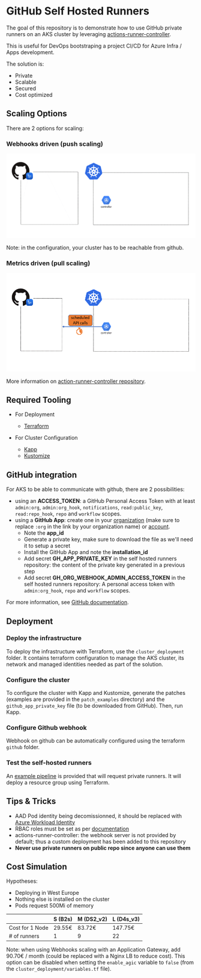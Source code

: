 # GitHub Self Hosted Runners

The goal of this repository is to demonstrate how to use GitHub private runners on an AKS cluster by leveraging [actions-runner-controller](https://github.com/actions-runner-controller/actions-runner-controller).  

This is useful for DevOps bootstraping a project CI/CD for Azure Infra / Apps development.  

The solution is:

- Private
- Scalable
- Secured
- Cost optimized

## Scaling Options

There are 2 options for scaling:

### Webhooks driven (push scaling)

![Webhooks](./img/webhooks.gif)

Note: in the configuration, your cluster has to be reachable from github.

### Metrics driven (pull scaling)

![Metrics](./img/metrics.gif)

More information on [action-runner-controller repository](https://github.com/actions-runner-controller/actions-runner-controller#autoscaling).

## Required Tooling

- For Deployment
  - [Terraform](https://www.terraform.io/)

- For Cluster Configuration
  - [Kapp](https://carvel.dev/kapp/)
  - [Kustomize](https://kustomize.io/)

## GitHub integration

For AKS to be able to communicate with github, there are 2 possibilities:

- using an **ACCESS_TOKEN**: a GitHub Personal Access Token with at least `admin:org`, `admin:org_hook`, `notifications`, `read:public_key`, `read:repo_hook`, `repo` and `workflow` scopes.
- using a **GitHub App**: create one in your [organization](https://github.com/organizations/:org/settings/apps/new) (make sure to replace `:org` in the link by your organization name) or [account](https://github.com/settings/apps/new).
  - Note the **app_id**
  - Generate a private key, make sure to download the file as we'll need it to setup a secret
  - Install the GitHub App and note the **installation_id**
  - Add secret **GH_APP_PRIVATE_KEY** in the self hosted runners repository: the content of the private key generated in a previous step
  - Add secret **GH_ORG_WEBHOOK_ADMIN_ACCESS_TOKEN** in the self hosted runners repository: A personal access token with `admin:org_hook`, `repo` and `workflow` scopes.

For more information, see [GitHub documentation](https://docs.github.com/en/developers/apps/getting-started-with-apps/about-apps).

## Deployment

### Deploy the infrastructure

To deploy the infrastructure with Terraform, use the `cluster_deployment` folder. It contains terraform configuration to manage the AKS cluster, its network and managed identities needed as part of the solution.

### Configure the cluster

To configure the cluster with Kapp and Kustomize, generate the patches (examples are provided in the `patch_examples` directory) and the `github_app_private_key` file (to be downloaded from GitHub).
Then, run Kapp.

### Configure Github webhook

Webhook on github can be automatically configured using the terraform `github` folder.

### Test the self-hosted runners

An [example pipeline](.github/workflows/selfhosted-runner-test.yml) is provided that will request private runners. It will deploy a resource group using Terraform.

## Tips & Tricks

- AAD Pod identity being decomissionned, it should be replaced with [Azure Workload Identity](https://azure.github.io/azure-workload-identity/docs/installation.html)
- RBAC roles must be set as per [documentation](https://azure.github.io/aad-pod-identity/docs/getting-started/role-assignment/#performing-role-assignments)
- actions-runner-controller: the webhook server is not provided by default; thus a custom deployment has been added to this repository
- **Never use private runners on public repo since anyone can use them**

## Cost Simulation

Hypotheses:

- Deploying in West Europe
- Nothing else is installed on the cluster
- Pods request 500Mi of memory

| | S (B2s) | M (DS2_v2) | L (D4s_v3) |
|---|---|---|---|
| Cost for 1 Node | 29.55€ | 83.72€ | 147.75€ |
| # of runners | 1 | 9 | 22 |

Note: when using Webhooks scaling with an Application Gateway, add 90.70€ / month (could be replaced with a Nginx LB to reduce cost). This option can be disabled when setting the `enable_agic` variable to `false` (from the `cluster_deployment/variables.tf` file).
